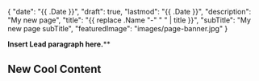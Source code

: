 {
   "date": "{{ .Date }}",
   "draft": true,
   "lastmod": "{{ .Date }}",
   "description": "My new page",
   "title": "{{ replace .Name "-" " " | title }}",
   "subTitle": "My new page subTitle",
   "featuredImage": "images/page-banner.jpg"
}

**Insert Lead paragraph here.****

## New Cool Content